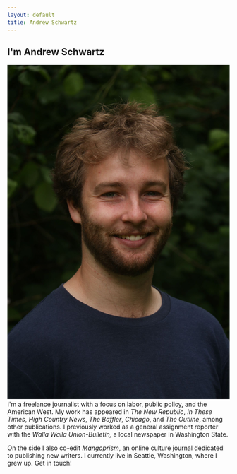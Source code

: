 ```yaml
---
layout: default
title: Andrew Schwartz
---
```




## I'm Andrew Schwartz
![mainImage](/images/headshot_medium.jpg)
I'm a freelance journalist with a focus on labor, public policy, and the American West. My work has appeared in *The New Republic*, *In These Times*, *High Country News*, *The Baffler*, *Chicago*, and *The Outline*, among other publications. I previously worked as a general assignment reporter with the *Walla Walla Union-Bulletin,* a local newspaper in Washington State.

On the side I also co-edit *[Mangoprism](https://mangoprism.com/)*, an online culture journal dedicated to publishing new writers. I currently live in Seattle, Washington, where I grew up. Get in touch!
